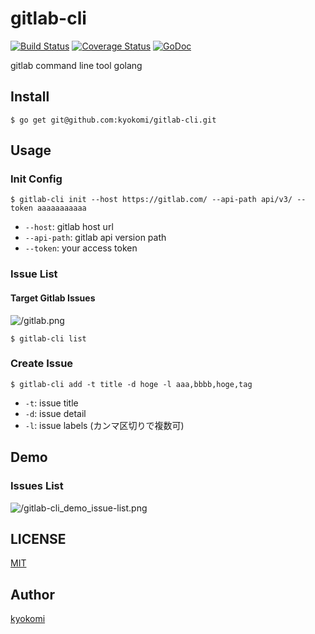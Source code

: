 gitlab-cli 
==========

[![Build Status](https://drone.io/github.com/kyokomi/gitlab-cli/status.png)](https://drone.io/github.com/kyokomi/gitlab-cli/latest)
[![Coverage Status](https://img.shields.io/coveralls/kyokomi/gitlab-cli.svg)](https://coveralls.io/r/kyokomi/gitlab-cli?branch=master)
[![GoDoc](https://godoc.org/github.com/kyokomi/gitlab-cli?status.svg)](https://godoc.org/github.com/kyokomi/gitlab-cli)

gitlab command line tool golang

## Install ##

```
$ go get git@github.com:kyokomi/gitlab-cli.git
```
## Usage ##

### Init Config

```
$ gitlab-cli init --host https://gitlab.com/ --api-path api/v3/ --token aaaaaaaaaaa
```

- `--host`: gitlab host url
- `--api-path`: gitlab api version path
- `--token`: your access token

### Issue List

#### Target Gitlab Issues
![/gitlab.png](https://dl.dropbox.com/u/49084962/gitlab.png)

```
$ gitlab-cli list
```

### Create Issue

```
$ gitlab-cli add -t title -d hoge -l aaa,bbbb,hoge,tag
```

- `-t`: issue title
- `-d`: issue detail
- `-l`: issue labels (カンマ区切りで複数可)

## Demo

### Issues List

![/gitlab-cli_demo_issue-list.png](https://dl.dropbox.com/u/49084962/gitlab-cli_demo_issue-list.png)

## LICENSE

[MIT](https://github.com/kyokomi/gitlab-cli/blob/master/LICENSE)

## Author

[kyokomi](https://github.com/kyokomi)

